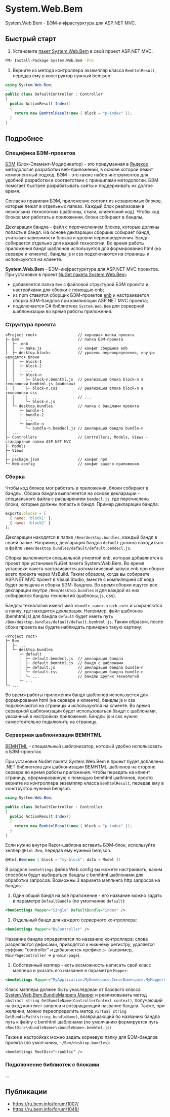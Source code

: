 # System.Web.Bem

System.Web.Bem - БЭМ-инфрастурктура для ASP.NET MVC.

## Быстрый старт

1. Установите [пакет System.Web.Bem](https://www.nuget.org/packages/System.Web.Bem/) в свой проект ASP.NET MVC.
  ```bash
  PM> Install-Package System.Web.Bem -Pre
  ```

1. Верните из метода контроллера экземпляр класса `BemhtmlResult`, передав ему в конструктор нужный bemjson.
  ```cs
  using System.Web.Bem;
  ...
  public class DefaultController : Controller
  {
    public ActionResult Index()
    {
      return new BemhtmlResult(new { block = "p-index" });
    }
  }
  ```

## Подробнее

### Специфика БЭМ-проектов
[БЭМ](https://bem.info) (Блок-Элемент-Модификатор) - это придуманная в [Яндексе](https://yandex.ru) методология разработки веб-приложений, в основе которой лежит компонентный подход. БЭМ - это также набор инструментов для удобной разработки в соответствии с принципами методологии. БЭМ помогает быстрее разрабатывать сайты и поддерживать их долгое время.

Согласно правилам БЭМ, приложение состоит из независимых блоков, которые лежат в отдельных папках. Каждый блок реализован в нескольких технологиях (шаблоны, стили, клиентский код). Чтобы код блоков мог работать в приложении, блоки собирают в бандлы.

Декларация бандла - файл с перечислением блоков, которые должны попасть в бандл. На основе декларации сборщик собирает бандл, учитывая зависимости блоков и уровни переопределения. Бандл собирается отдельно для каждой технологии. Во время работы приложения бандл шаблонов используется для формирования html (на сервере и клиенте), бандлы js и css подключаются на страницы и используются на клиенте.

**System.Web.Bem** - БЭМ-инфрастурктура для ASP.NET MVC проектов. При установке в проект [NuGet пакета System.Web.Bem](https://www.nuget.org/packages/System.Web.Bem/):
- добавляется папка `Bem` с файловой структурой БЭМ проекта и настройками для сборки с помощью enb;
- из npm ставится сборщик БЭМ-проектов [enb](https://ru.bem.info/toolbox/enb/) и настраивается сборка БЭМ-бандлов при компиляции ASP.NET MVC проекта;
- подключается C# библиотека `System.Web.Bem` для серверной шаблонизации во время работы приложения.

### Структура проекта

```
<Project root>                  // корневая папка проекта
├─ Bem                          // папка БЭМ-проекта
│  ├─ .enb
│  │  └─ make.js                // конфиг сборщика enb
│  ├─ desktop.blocks            // уровень переопределения, внутри находятся блоки
│  │  ├─ block-1 
│  │  ├─ block-2 
│  │  │  ... 
│  │  └─ block-n 
│  │     ├─ block-n.bemhtml.js  // реализация блока block-n в технологии bemhtml.js (шаблоны)
│  │     ├─ block-n.css         // реализация блока block-n в технологии css 
│  │     │  ...                 // ...
│  │     └─ block-n.js
│  └─ desktop.bundles           // папка с бандлами проекта
│     ├─ bundle-1 
│     ├─ bundle-2 
│     │  ... 
│     └─ bundle-n 
│        └─ bundle-n.bemdecl.js // декларация бандла bundle-n 
│  ...
├─ Controllers                  // Controllers, Models, Views - стандартные папки ASP.NET MVC
├─ Models
├─ Views
│  ...
├─ package.json                 // конфиг npm
└─ Web.config                   // конфиг вашего приложения
```

### Сборка
Чтобы код блоков мог работать в приложении, блоки собирают в бандлы. Сборка бандла выполняется на основе декларации - специального файла с расширением `bemdecl.js`, где перечислены блоки, которые должны попасть в бандл. Пример декларации бандла:

```javascript
exports.blocks = [
  { name: 'block1' },
  { name: 'block2' }
];
```
Декларации находятся в папке `/Bem/desktop.bundles`, каждый бандл в своей папке. Например, декларация бандла `default` должна находиться в файле `/Bem/desktop.bundles/default/default.bemdecl.js`. 

Сборка выполняется специальной утилитой enb, которая добавляется в проект при установке NuGet пакета System.Web.Bem. Во время установки пакета настраивается автоматический запуск enb при сборке всего проекта через MsBuild. Таким образом, когда вы собираете ASP.NET MVC проект в Visual Studio, вместе с компиляцией c# кода будет запущена и сборка БЭМ-бандлов. Во время сборки ищутся все декларации внутри `/Bem/desktop.bundles` и для каждой из них собираются бандлы технологий (шаблоны, js, css). 

Бандлы технологий имеют имя `<bundle_name>.<tech_ext>` и сохраняются в папку, где находится декларация. Например, файл шаблонов (bemhtml.js) для бандла `default` будет иметь путь `/Bem/desktop.bundles/default/default.bemhtml.js`. Таким образом, после сбоки проекта вы будете наблюдать примерно такую картину:
```
<Project root>
├─ Bem
│  ├─ ...
│  └─ desktop.bundles
│     ├─ default 
│     │  ├─ default.bemdecl.js  // декларация бандла
│     │  ├─ default.bemhtml.js  // бандл с шаблонами 
│     │  ├─ default.js          // декларация бандла bundle-n 
│     │  └─ default.css         // декларация бандла bundle-n 
│     │  └─ ...                 // бандлы других технологий
│     └─ ...
└─ ...
```
Во время работы приложения бандл шаблонов используется для формирования html (на сервере и клиенте), бандлы js и css подключаются на страницы и используются на клиенте. Во время серверной шаблонизации будет использоваться бандл с шаблонами, указанный в настройках приложения. Бандлы js и css нужно самостоятельно подключить на страницу.

### Серверная шаблонизация BEMHTML

[BEMHTML](https://github.com/bem/bem-xjst) - специальный шаблонизатор, который удобно использовать в БЭМ-проектах.

При установке NuGet пакета System.Web.Bem в проект будет добавлена .NET библиотека для шаблонизации BEMHTML шаблонов на стороне сервера во время работы приложения. Чтобы передать на клиент страницу, сформированную с помощью bemhtml шаблонов, просто верните из контроллера экземпляр класса `BemhtmlResult`, передав ему в конструктор нужный bemjson.

```cs
using System.Web.Bem;
...
public class DefaultController : Controller
{
  public ActionResult Index()
  {
    return new BemhtmlResult(new { block = "p-index" });
  }
}
```

Если нужно внутри Razor-шаблона вставить БЭМ-блок, используйте хелпер `@Html.Bem`, передав ему нужный bemjson.
```cs
@Html.Bem(new { block = "my-block", data = Model })
```

В разделе `bemSettings` файла Web.config вы можете настраивать, каким способом будут выбираться бандлы с bemhtml шаблонами для обработки запросов. Возможны 3 варианта мэппинга http запросов на бандлы:

1. Один общий бандл на всё приложение - его название можно задать в параметре `DefaultBundle` (по умолчанию `default`):
```xml
<bemSettings Mapper="Single" DefaultBundle="index" />
```
1. Отдельный бандл для каждого серверного контроллера:
```xml
<bemSettings Mapper="ByController" />
```
  Название бандла определяется по названию контроллера: слова разделяются дефисами, приводятся к нижнему регистру, удаляется суффикс "controller" и добавляется префикс `p-` (например, `MainPageController` → `p-main-page`).
1. Собственный мэппер - есть возможность написать свой класс мэппера и указать его название в параметре `Mapper`:
```xml
<bemSettings Mapper="MyApplication.MyNamespace.InnerNamespace.MyMapperClass" />
```
Класс мэппера должен быть унаследован от базового класса [System.Web.Bem.BundleMappers.Mapper](System.Web.Bem/BundleMappers/Mapper.cs) и реализовывать метод `abstract string GetBundleName(ControllerContext context)`, получающий на вход контекст запроса и возвращающий название бандла. Также, при желании, можно переопределить метод `virtual string GetBundlePath(string bundleName)`, возвращающий по названию бандла путь к файлу с bemhtml шаблонами (по умолчанию формируется путь `<RootDir>\<bundleName>\<bundleName>.bemhtml.js`)

Также в настройках можно задать корневую папку для БЭМ-бандлов проекта (по умолчанию, `~/Bem/desktop.bundles`):

```
<bemSettings RootDir="~/public" />
```

### Подключение библиотек с блоками

...

## Публикации
- https://ru.bem.info/forum/1007/
- https://ru.bem.info/forum/1048/
